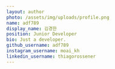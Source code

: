 ```yaml
---
layout: author
photo: /assets/img/uploads/profile.png
name: adf789
display_name: 김경한
position: Junior Developer
bio: Just a developer.
github_username: adf789
instagram_username: moai_kh
linkedin_username: thiagorossener
---
```


